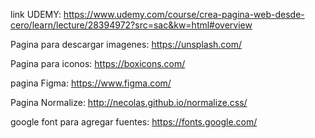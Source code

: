 link UDEMY:
https://www.udemy.com/course/crea-pagina-web-desde-cero/learn/lecture/28394972?src=sac&kw=html#overview

Pagina para descargar imagenes: https://unsplash.com/

Pagina para iconos: https://boxicons.com/

pagina Figma: https://www.figma.com/

Pagina Normalize: http://necolas.github.io/normalize.css/

google font para agregar fuentes: https://fonts.google.com/